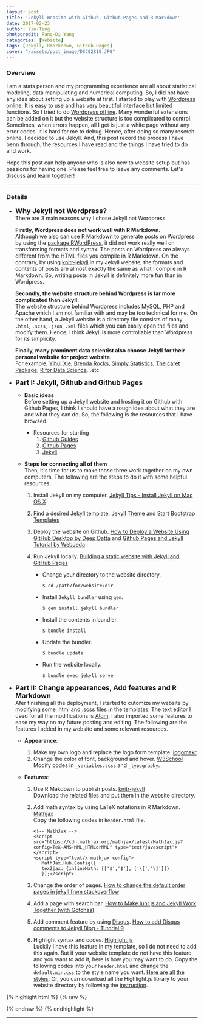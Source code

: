 ```yaml
---
layout: post
title: 'Jekyll Website with Github, Github Pages and R Markdown'
date: 2017-02-23
author: Yin-Ting
photocredit: Fang-Di Yang
categories: [Website]
tags: [Jekyll, Rmarkdown, Github-Pages]
cover: "/assets/post_image/DSC02810.JPG"
---
```

### Overview
I am a stats person and my programming experience are all about statistical modeling, data manipulating and numerical computing. So, I did not have any idea about setting up a website at first. I started to play with [Wordpress online](https://wordpress.com/start/design-type-with-store). It is easy to use and has very beautiful interface but limited functions. So I tried to do [Wordpress offline](https://wordpress.org/download/). Many wonderful extensions can be added on it but the website structure is too complicated to control. Sometimes, when errors happen, all I get is just a white page without any error codes. It is hard for me to debug. Hence, after doing so many reserch online, I decided to use Jekyll. And, this post record the process I have benn through, the resources I have read and the things I have tried to do and work. 

Hope this post can help anyone who is also new to website setup but has passions for having one. Please feel free to leave any comments. Let's discuss and learn together! 

***

### Details
* **<font size="4">Why Jekyll not Wordpress? </font>** <br />
  There are 3 main reasons why I chose Jekyll not Wordpress. 
  
  **Firstly, Wordpress does not work well with R Markdown.** <br />
  Although we also can use R Markdown to generate posts on Wordpress by using the [package RWordPress](https://yihui.name/knitr/demo/wordpress/), it did not work really well on transforming formats and syntax. The posts on Wordpress are always different from the HTML files you compile in R Markdown. On the contrary, by using [knitr-jekyll](https://github.com/yihui/knitr-jekyll) in my Jekyll website, the formats and contents of posts are almost exactly the same as what I compile in R Markdown. So, writing posts in Jekyll is definitely more fun than in Wordpress. 
  
  **Secondly, the website structure behind Wordpress is far more complicated than Jekyll.** <br />
  The website structure behind Wordpress includes MySQL, PHP and Apache which I am not familiar with and may be too technical for me. On the other hand, a Jekyll website is a directory file consists of many `.html`, `.scss`, `.json`, `.xml` files which you can easily open the files and modify them. Hence, I think Jekyll is more controllable than Wordpress for its simplicity. 
  
  **Finally, many prominent data scientist also choose Jekyll for their personal website for project website.** <br /> 
  For example, [Yihui Xie](https://yihui.name), [Brenda Rocks](https://brendanrocks.com), [Simply Statistics](http://simplystatistics.org), [The caret Package](http://topepo.github.io/caret/index.html), [R for Data Science](http://r4ds.had.co.nz)...etc. 



* **<font size="4">Part I: Jekyll, Github and Github Pages</font>** <br />
  * **Basic ideas** <br />
  Before setting up a Jekyll website and hosting it on Github with Github Pages, I think I should have a rough idea about what they are and what they can do. So, the following is the resources that I have browsed.
  
    * Resources for starting
      1. [Github Guides](https://guides.github.com)
      2. [Github Pages](https://pages.github.com)
      3. [Jekyll](https://jekyllrb.com)
    
  * **Steps for connecting all of them** <br />
  Then, it's time for us to make those three work together on my own computers. The following are the steps to do it with some helpful resources. 
  
    1. Install Jekyll on my computer. [Jekyll Tips - Install Jekyll on Mac OS X](http://jekyll.tips/jekyll-casts/install-jekyll-on-os-x/)
    2. Find a desired Jekyll template. [Jekyll Theme](http://jekyllthemes.org) and [Start Bootstrap Templates](https://startbootstrap.com/template-categories/all/)
    3. Deploy the website on Github. [How to Deploy a Website Using GitHub Desktop by Deep Datta](https://www.youtube.com/watch?v=39hnYDC_o9U) and [Github Pages and Jekyll Tutorial by WebJeda](https://www.youtube.com/channel/UCbOO7d0vVo0kIrkd7m32irg)
    4. Run Jekyll locally. [Building a static website with Jekyll and GitHub Pages](http://programminghistorian.org/lessons/building-static-sites-with-jekyll-github-pages#section3a)
      
        * Change your directory to the website directory. 
        
          ```
          $ cd /path/for/website/dir
          ```
          
        * Install `Jekyll bundler` using `gem`. 
          
          ```
          $ gem install jekyll bundler
          ```
        
        * Install the contents in bundler. 
      
          ```
          $ bundle install 
          ```
      
        * Update the bundler.
          
          ```
          $ bundle update
          ```
      
        * Run the website locally.
          
          ```
          $ bundle exec jekyll serve
          ```
          


          
* **<font size="4">Part II: Change appearances, Add features and R Markdown</font>** <br />
  Afer finishing all the deployment, I started to cutomize my website by modifying some .html and .scss files in the templates. The text editor I used for all the modifications is [Atom](https://atom.io). I also imported some features to ease my way on my future posting and editing. The following are the features I added in my website and some relevant resources. 

  * **Appearance**:
    1. Make my own logo and replace the logo form template. [logomakr](https://logomakr.com)  
    2. Change the color of font, background and hover. [W3School](https://www.w3schools.com/colors/colors_picker.asp) <br />
      Modify codes in `_variables.scss` and `_typography`. 
      
  * **Features**: 
    1. Use R Makdown to publish posts. [knitr-jekyll](https://github.com/yihui/knitr-jekyll) <br /> 
       Download the related files and put them in the website directory. 
    2. Add math syntax by using LaTeX notations in R Markdown. [Mathjax](http://docs.mathjax.org/en/latest/start.html) <br />
       Copy the following codes in `header.html` file. 
       
       ```
       <!-- MathJax -->
       <script src="https://cdn.mathjax.org/mathjax/latest/MathJax.js?config=TeX-AMS-MML_HTMLorMML" type="text/javascript"></script>
       <script type="text/x-mathjax-config">
          MathJax.Hub.Config({
          tex2jax: {inlineMath: [['$','$'], ['\[','\]']]}
          });</script>
       ```  
    3. Change the order of pages.  [How to change the default order pages in jekyll
from stackoverflow](http://stackoverflow.com/questions/13266369/how-to-change-the-default-order-pages-in-jekyll) 
    4. Add a page with search bar. [How to Make lunr.js and Jekyll Work Together (with Gotchas)](http://rayhightower.com/blog/2016/01/04/how-to-make-lunrjs-jekyll-work-together/) 
    5. Add comment feature by using [Disqus](https://disqus.com). [How to add Disqus comments to Jekyll Blog - Tutorial 9](https://www.youtube.com/watch?v=etvHFmVCvj8)
    6. Highlight syntax and codes. [Highlight.js](https://highlightjs.org) <br />
    Luckily I have this feature in my template, so I do not need to add this again. But if your website template do not have this feature and you want to add it, here is how you may want to do. Copy the following codes into your `header.html` and change the `default.min.css` to the style name you want. [Here are all the styles](https://highlightjs.org/static/demo/). Or, you can download all the Highlight.js library to your website directory by following the [instruction](https://highlightjs.org/usage/). 

{% highlight html %}
{% raw %}
<link rel="stylesheet"  href="//cdnjs.cloudflare.com/ajax/libs/highlight.js/9.9.0/styles/default.min.css">
<script src="//cdnjs.cloudflare.com/ajax/libs/highlight.js/9.9.0/highlight.min.js"></script>
{% endraw %}
{% endhighlight %}
      
  

***
